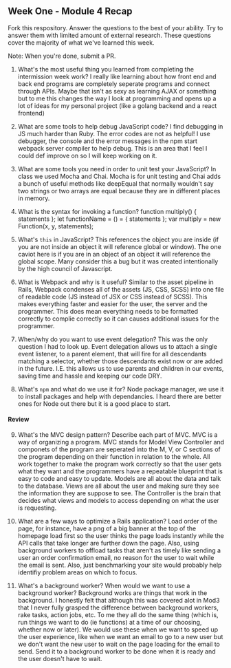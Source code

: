 ## Week One - Module 4 Recap

Fork this respository. Answer the questions to the best of your ability. Try to answer them with limited amount of external research. These questions cover the majority of what we've learned this week. 

Note: When you're done, submit a PR. 

1. What's the most useful thing you learned from completing the intermission week work?
I really like learning about how front end and back end programs are completely seperate programs and connect through APIs.  Maybe that isn't as sexy as learning AJAX or something but to me this changes the way I look at programming and opens up a lot of ideas for my personal project (like a golang backend and a react frontend)

2. What are some tools to help debug JavaScript code?
I find debugging in JS much harder than Ruby.  The error codes are not as helpful!  I use debugger, the console and the error messages in the npm start webpack server compiler to help debug.  This is an area that I feel I could def improve on so I will keep working on it.  

3. What are some tools you need in order to unit test your JavaScript?
In class we used Mocha and Chai.  Mocha is for unit testing and Chai adds a bunch of useful methods like deepEqual that normally wouldn't say two strings or two arrays are equal because they are in different places in memory.

4. What is the syntax for invoking a function?
function multiply() {
statements
};
let functionName = () = {
statements
};
var multiply = new Function(x, y, statements);

5. What's `this` in JavaScript?
This references the object you are inside (if you are not inside an object it will reference global or window).  The one caviot here is if you are in an object of an object it will reference the global scope.  Many consider this a bug but it was created intentionally by the high council of Javascript.  

6. What is Webpack and why is it useful?
Similar to the asset pipeline in Rails, Webpack condenses all of the assets (JS, CSS, SCSS) into one file of readable code (JS instead of JSX or CSS instead of SCSS).  This makes everything faster and easier for the user, the server and the programmer.  This does mean everything needs to be formatted correctly to complie correctly so it can causes additional issues for the programmer.  

7. When/why do you want to use event delegation?
This was the only question I had to look up.  Event delegation allows us to attach a single event listener, to a parent element, that will fire for all descendants matching a selector, whether those descendants exist now or are added in the future.  I.E. this allows us to use parents and children in our events, saving time and hassle and keeping our code DRY.

8. What's `npm` and what do we use it for?
Node package manager, we use it to install packages and help with dependancies.  I heard there are better ones for Node out there but it is a good place to start.  

#### Review  
9. What's the MVC design pattern? Describe each part of MVC.
MVC is a way of organizing a program.  MVC stands for Model View Controller and componets of the program are seperated into the M, V, or C sections of the program depending on their function in relation to the whole.  All work together to make the program work correctly so that the user gets what they want and the programmers have a repeatable blueprint that is easy to code and easy to update.  Models are all about the data and talk to the database.  Views are all about the user and making sure they see the information they are suppose to see.  The Controller is the brain that decides what views and models to access depending on what the user is requesting.  

10. What are a few ways to optimize a Rails application?
Load order of the page, for instance, have a png of a big banner at the top of the homepage load first so the user thinks the page loads instantly while the API calls that take longer are further down the page.  Also, using background workers to offload tasks that aren't as timely like sending a user an order confirmation email, no reason for the user to wait while the email is sent.  Also, just benchmarking your site would probably help identifiy problem areas on which to focus.  

11. What's a background worker? When would we want to use a background worker?
Background works are things that work in the background.  I honestly felt that although this was covered alot in Mod3 that I never fully grasped the difference between background workers, rake tasks, action jobs, etc.  To me they all do the same thing (which is, run things we want to do (ie functions) at a time of our choosing, whether now or later).  We would use these when we want to speed up the user experience, like when we want an email to go to a new user but we don't want the new user to wait on the page loading for the email to send.  Send it to a background worker to be done when it is ready and the user doesn't have to wait. 
